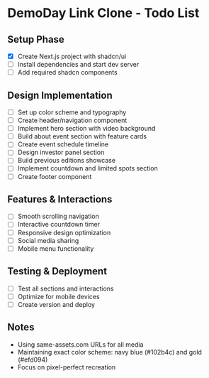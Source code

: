 # DemoDay Link Clone - Todo List

## Setup Phase
- [x] Create Next.js project with shadcn/ui
- [ ] Install dependencies and start dev server
- [ ] Add required shadcn components

## Design Implementation
- [ ] Set up color scheme and typography
- [ ] Create header/navigation component
- [ ] Implement hero section with video background
- [ ] Build about event section with feature cards
- [ ] Create event schedule timeline
- [ ] Design investor panel section
- [ ] Build previous editions showcase
- [ ] Implement countdown and limited spots section
- [ ] Create footer component

## Features & Interactions
- [ ] Smooth scrolling navigation
- [ ] Interactive countdown timer
- [ ] Responsive design optimization
- [ ] Social media sharing
- [ ] Mobile menu functionality

## Testing & Deployment
- [ ] Test all sections and interactions
- [ ] Optimize for mobile devices
- [ ] Create version and deploy

## Notes
- Using same-assets.com URLs for all media
- Maintaining exact color scheme: navy blue (#102b4c) and gold (#efd094)
- Focus on pixel-perfect recreation

